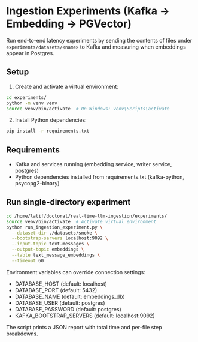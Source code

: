 # Ingestion Experiments (Kafka -> Embedding -> PGVector)

Run end-to-end latency experiments by sending the contents of files under `experiments/datasets/<name>` to Kafka and measuring when embeddings appear in Postgres.

## Setup

1. Create and activate a virtual environment:
```bash
cd experiments/
python -m venv venv
source venv/bin/activate  # On Windows: venv\Scripts\activate
```

2. Install Python dependencies:
```bash
pip install -r requirements.txt
```

## Requirements
- Kafka and services running (embedding service, writer service, postgres)
- Python dependencies installed from requirements.txt (kafka-python, psycopg2-binary)

## Run single-directory experiment
```bash
cd /home/latif/doctoral/real-time-llm-ingestion/experiments/
source venv/bin/activate  # Activate virtual environment
python run_ingestion_experiment.py \
  --dataset-dir ./datasets/smoke \
  --bootstrap-servers localhost:9092 \
  --input-topic text-messages \
  --output-topic embeddings \
  --table text_message_embeddings \
  --timeout 60
```

Environment variables can override connection settings:
- DATABASE_HOST (default: localhost)
- DATABASE_PORT (default: 5432)
- DATABASE_NAME (default: embeddings_db)
- DATABASE_USER (default: postgres)
- DATABASE_PASSWORD (default: postgres)
- KAFKA_BOOTSTRAP_SERVERS (default: localhost:9092)

The script prints a JSON report with total time and per-file step breakdowns.

